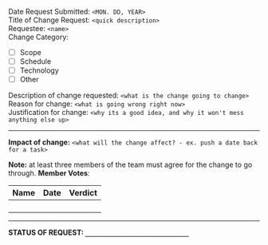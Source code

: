 Date Request Submitted: `<MON. DD, YEAR>`  
Title of Change Request: `<quick description>`  
Requestee: `<name>`  
Change Category:
- [ ] Scope
- [ ] Schedule
- [ ] Technology
- [ ] Other  

Description of change requested: `<what is the change going to change>`  
Reason for change: `<what is going wrong right now>`  
Justification for change: `<why its a good idea, and why it won't mess anything else up>`  

---
**Impact of change:** `<what will the change affect? - ex. push a date back for a task>`




**Note:** at least three members of the team must agree for the change to go through.
**Member Votes**:

| Name | Date | Verdict |
| ---- | ---- | ---- |
|  |  |  |
|  |  |  |
|  |  |  |
|  |  |  |

---
**STATUS OF REQUEST: `_____________________________`**
